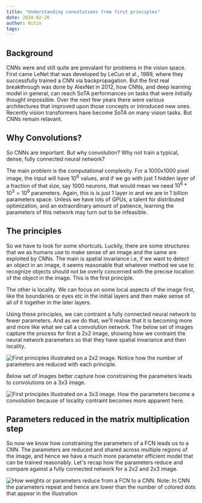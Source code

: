 ```yaml
---
title: "Understanding convolutions from first principles"
date: 2024-02-20
author: Nitin
tags:
---
```


## Background
CNNs were and still quite are prevalant for problems in the vision space. First came LeNet that was developed by LeCun et al., 1989, where they successfully trained a CNN via backpropagation. But the first real breakthrough was done by AlexNet in 2012, how CNNs, and deep learning model in general, can reach SoTA performances on tasks that were initially thought impossible. Over the next few years there were various architectures that improved upon those concepts or introduced new ones. Recently vision transformers have become SoTA on many vision tasks. But CNNs remain relavant.

## Why Convolutions?
So CNNs are important. But why convolution? Why not train a typical, dense, fully connected neural network?

The main problem is the computational complexity. For a 1000x1000 pixel image, the input will have ${10^6}$ values, and if we go with just 1 hidden layer of a fraction of that size, say 1000 neurons, that would mean we need ${10^6} * {10^3} = {10^{9}}$ parameters. Again, this is is just 1 layer in and we are in 1 billion parameters space. Unless we have lots of GPUs, a talent for distributed optimization, and an extraordinary amount of patience, learning the parameters of this network may turn out to be infeasible.

## The principles
So we have to look for some shortcuts. Luckily, there are some structures that we as humans use to make sense of an image and the same are exploited by CNNs. The main is spatial invariance i.e, if we want to detect an object in an image, it seems reasonable that whatever method we use to recognize objects should not be overly concerned with the precise location of the object in the image. This is the first principle. 

The other is locality. We can focus on some local aspects of the image first, like the boundaries or eyes etc in the initial layers and then make sense of all of it together in the later layers.

Using these principles, we can contraint a fully connected neural network to fewer parameters. And as we do that, we'll realise that it is becoming more and more like what we call a convolution network. The below set of images capture the process for first a 2x2 image, showing how we contraint the neural network parameters so that they have spatial invariance and then locality.

![](/img/first_principles_2x2.png "First principles illustrated on a 2x2 image. Notice how the number of parameters are reduced with each principle.")

Below set of images better capture how constraining the parameters leads to convolutions on a 3x3 image.

![](/img/first_principles_3x3.png "First principles illustrated on a 3x3 image. How the parameters become a convolution because of locality contraint becomes more apparent here.")

## Parameters reduced in the matrix multiplication step
So now we know how constraining the parameters of a FCN leads us to a CNN. The parameters are reduced and shared across multiple regions of the image, and hence we have a much more parameter efficient model that can be trained reasonably. Let's recap how the parameters reduce and compare against a fully connected network for a 2x2 and 2x3 image.

![](/img/cnn_matrix_multiplications.png "How weights or parameters reduce from a FCN to a CNN. Note: In CNN the parameters repeat and hence are lower than the number of colored dots that appear in the illustration")